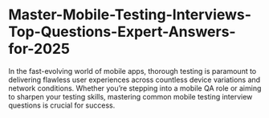 # Master-Mobile-Testing-Interviews-Top-Questions-Expert-Answers-for-2025
In the fast-evolving world of mobile apps, thorough testing is paramount to delivering flawless user experiences across countless device variations and network conditions. Whether you’re stepping into a mobile QA role or aiming to sharpen your testing skills, mastering common mobile testing interview questions is crucial for success.
